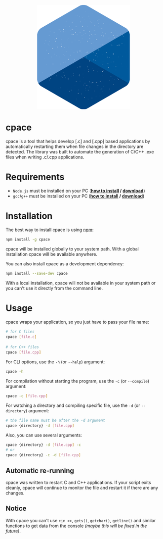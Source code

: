 <p align="center">
  <img src="./logo.png" alt="cpace Logo" width="300px">
</p>



# cpace
cpace is a tool that helps develop [.c] and [.cpp] based applications by automatically restarting them when file changes in the directory are detected. The library was built to automate the generation of C/C++ .exe files when writing .c/.cpp applications.



# Requirements
* `Node.js` must be installed on your PC (**[how to install](https://nodejs.dev/learn/how-to-install-nodejs) / [download](https://nodejs.dev/download)**)
* `gcc`/`g++` must be installed on your PC (**[how to install](https://www.youtube.com/watch?v=sXW2VLrQ3Bs) / [download](https://sourceforge.net/projects/mingw)**)


# Installation
The best way to install cpace is using [npm](https://www.npmjs.com/package/cpace):

```bash
npm install -g cpace
```
cpace will be installed globally to your system path.
With a global installation cpace will be available anywhere.

You can also install cpace as a development dependency:
```bash
npm install --save-dev cpace
```
With a local installation, cpace will not be available in your system path or you can't use it directly from the command line.



# Usage

cpace wraps your application, so you just have to pass your file name:

```bash
# for C files
cpace [file.c]

# for C++ files
cpace [file.cpp]
```

For CLI options, use the `-h` (or `--help`) argument:
```bash
cpace -h
```

For compilation without starting the program, use the `-c` (or `--compile`) argument:
```bash
cpace -c [file.cpp]
```

For watching a directory and compiling specific file, use the `-d` (or `--directory`) argument:
```bash
# the file name must be after the -d argument
cpace {directory} -d [file.cpp]
```

Also, you can use several arguments:
```bash
cpace {directory} -d [file.cpp] -с
# or
cpace {directory} -c -d [file.cpp]
```



## Automatic re-running
cpace was written to restart C and C++ applications. If your script exits cleanly, cpace will continue to monitor the file and restart it if there are any changes.



## Notice
With cpace you can't use `cin >>`, `gets()`, `getchar()`, `getline()` and similar functions to get data from the console *(maybe this will be fixed in the future)*.